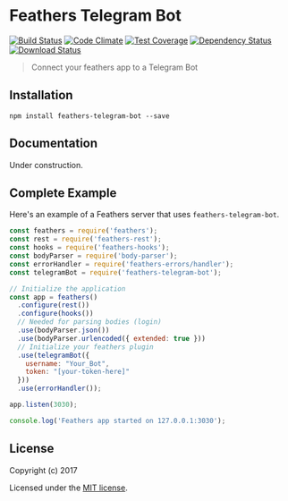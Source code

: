 # Feathers Telegram Bot

[![Build Status](https://travis-ci.org/aparabolica/feathers-telegram-bot.png?branch=master)](https://travis-ci.org/aparabolica/feathers-telegram-bot)
[![Code Climate](https://codeclimate.com/github/aparabolica/feathers-telegram-bot/badges/gpa.svg)](https://codeclimate.com/github/aparabolica/feathers-telegram-bot)
[![Test Coverage](https://codeclimate.com/github/aparabolica/feathers-telegram-bot/badges/coverage.svg)](https://codeclimate.com/github/aparabolica/feathers-telegram-bot/coverage)
[![Dependency Status](https://img.shields.io/david/aparabolica/feathers-telegram-bot.svg?style=flat-square)](https://david-dm.org/aparabolica/feathers-telegram-bot)
[![Download Status](https://img.shields.io/npm/dm/feathers-telegram-bot.svg?style=flat-square)](https://www.npmjs.com/package/feathers-telegram-bot)

> Connect your feathers app to a Telegram Bot

## Installation

```
npm install feathers-telegram-bot --save
```

## Documentation

Under construction.

## Complete Example

Here's an example of a Feathers server that uses `feathers-telegram-bot`.

```js
const feathers = require('feathers');
const rest = require('feathers-rest');
const hooks = require('feathers-hooks');
const bodyParser = require('body-parser');
const errorHandler = require('feathers-errors/handler');
const telegramBot = require('feathers-telegram-bot');

// Initialize the application
const app = feathers()
  .configure(rest())
  .configure(hooks())
  // Needed for parsing bodies (login)
  .use(bodyParser.json())
  .use(bodyParser.urlencoded({ extended: true }))
  // Initialize your feathers plugin
  .use(telegramBot({
    username: "Your_Bot",
    token: "[your-token-here]"
  }))
  .use(errorHandler());

app.listen(3030);

console.log('Feathers app started on 127.0.0.1:3030');
```

## License

Copyright (c) 2017

Licensed under the [MIT license](LICENSE).
